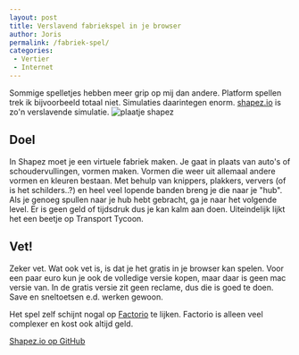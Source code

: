 ```yaml
---
layout: post
title: Verslavend fabriekspel in je browser
author: Joris
permalink: /fabriek-spel/
categories:
 - Vertier
 - Internet
---
```


Sommige spelletjes hebben meer grip op mij dan andere. Platform spellen trek ik bijvoorbeeld totaal niet. Simulaties daarintegen enorm. [shapez.io](https://shapez.io) is zo'n verslavende simulatie.
![plaatje shapez](https://i.ytimg.com/vi/vs46SXeByjo/maxresdefault.jpg)

## Doel
In Shapez moet je een virtuele fabriek maken. Je gaat in plaats van auto's of schoudervullingen, vormen maken. Vormen die weer uit allemaal andere vormen en kleuren bestaan. Met behulp van knippers, plakkers, ververs (of is het schilders..?) en heel veel lopende banden breng je die naar je "hub". Als je genoeg spullen naar je hub hebt gebracht, ga je naar het volgende level. Er is geen geld of tijdsdruk dus je kan kalm aan doen. Uiteindelijk lijkt het een beetje op Transport Tycoon.

## Vet!
Zeker vet. Wat ook vet is, is dat je het gratis in je browser kan spelen. Voor een paar euro kun je ook de volledige versie kopen, maar daar is geen mac versie van. In de gratis versie zit geen reclame, dus die is goed te doen. Save en sneltoetsen e.d. werken gewoon.

Het spel zelf schijnt nogal op [Factorio](https://www.factorio.com/) te lijken. Factorio is alleen veel complexer en kost ook altijd geld.

[Shapez.io op GitHub](https://github.com/tobspr/shapez.io)

